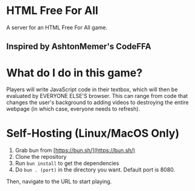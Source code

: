 # HTML Free For All

A server for an HTML Free For All game.

## Inspired by AshtonMemer's CodeFFA

# What do I do in this game?

Players will write JavaScript code in their textbox, which will then be evaluated by EVERYONE ELSE'S browser. This can range from code that
changes the user's background to adding videos to destroying the entire webpage (in which case, everyone needs to refresh).

# Self-Hosting (Linux/MacOS Only)

1. Grab bun from [https://bun.sh/](https://bun.sh/)
2. Clone the repository
3. Run `bun install` to get the dependencies
4. Do `bun . (port)` in the directory you want. Default port is 8080.

Then, navigate to the URL to start playing.

